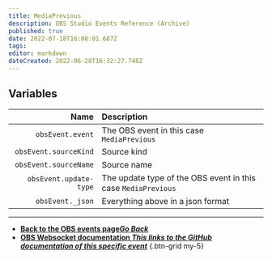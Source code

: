 ```yaml
---
title: MediaPrevious
description: OBS Studio Events Reference (Archive)
published: true
date: 2022-07-18T16:08:01.687Z
tags: 
editor: markdown
dateCreated: 2022-06-28T16:32:27.748Z
---
```


## Variables

Name | Description
----:|:------------
`obsEvent.event` | The OBS event in this case `MediaPrevious`
`obsEvent.sourceKind` | Source kind
`obsEvent.sourceName` | Source name
`obsEvent.update-type` | The update type of the OBS event in this case `MediaPrevious`
`obsEvent._json` | Everything above in a json format

---

- [<i class="mdi mdi-chevron-left"></i>**Back to the OBS events page*Go Back***](/en/Broadcasters/OBS/Archive/Events)
- [<i class="mdi mdi-github"></i> **OBS Websocket documentation *This links to the GitHub documentation of this specific event***](https://github.com/obsproject/obs-websocket/blob/4.x-current/docs/generated/protocol.md#mediaprevious)
{.btn-grid my-5}
